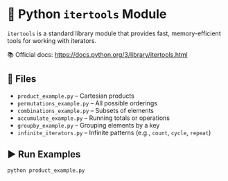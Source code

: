 # 🔄 Python `itertools` Module

`itertools` is a standard library module that provides fast, memory-efficient tools for working with iterators.

📚 Official docs: https://docs.python.org/3/library/itertools.html

## 📂 Files

- `product_example.py` – Cartesian products
- `permutations_example.py` – All possible orderings
- `combinations_example.py` – Subsets of elements
- `accumulate_example.py` – Running totals or operations
- `groupby_example.py` – Grouping elements by a key
- `infinite_iterators.py` – Infinite patterns (e.g., `count`, `cycle`, `repeat`)

## ▶️ Run Examples

```bash
python product_example.py
```
